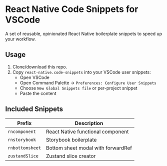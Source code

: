 # React Native Code Snippets for VSCode

A set of reusable, opinionated React Native boilerplate snippets to speed up your workflow.

## Usage

1. Clone/download this repo.
2. Copy `react-native.code-snippets` into your VSCode user snippets:
   - Open VSCode
   - Open Command Palette → `Preferences: Configure User Snippets`
   - Choose `New Global Snippets file` or per-project snippet
   - Paste the content

## Included Snippets

| Prefix            | Description                          |
|-------------------|--------------------------------------|
| `rncomponent`     | React Native functional component    |
| `rnstorybook`     | Storybook boilerplate                |
| `rnbottomsheet`   | Bottom sheet modal with forwardRef   |
| `zustandSlice`    | Zustand slice creator                |
